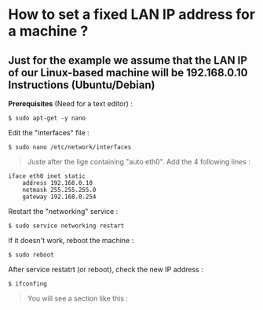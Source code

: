 How to set a fixed LAN IP address for a machine ?
==
Just for the example we assume that the LAN IP of our Linux-based machine will be 192.168.0.10
Instructions (Ubuntu/Debian)
-
__Prerequisites__ (Need for a text editor) :
<pre><code>$ sudo apt-get -y nano</code></pre>

Edit the "interfaces" file :
<pre><code>$ sudo nano /etc/network/interfaces</code></pre>
> Juste after the lige containing "auto eth0". Add the 4 following lines :  
<pre><code>iface eth0 inet static 
	address 192.168.0.10
	netmask 255.255.255.0
	gateway 192.168.0.254</code></pre>

Restart the "networking" service :
<pre><code>$ sudo service networking restart</code></pre>

If it doesn't work, reboot the machine :
<pre><code>$ sudo reboot</code></pre>

After service restatrt (or reboot), check the new IP address :
<pre><code>$ ifconfing</code></pre>
>  You will see a section like this :  
<pre><code
eth0      Link encap:Ethernet  HWaddr D0:50:99:7D:88:2A  
          inet addr:192.168.0.10  Bcast:0.0.0.0  Mask:255.255.255.0
          inet6 addr: fe80::d250:99ff:fe7d:882a/64 Scope:Link
          UP BROADCAST RUNNING MULTICAST  MTU:1500  Metric:1
          RX packets:26637 errors:0 dropped:0 overruns:0 frame:0
          TX packets:3852 errors:0 dropped:0 overruns:0 carrier:0
          collisions:0 txqueuelen:1000 
          RX bytes:2357393 (2.2 MiB)  TX bytes:359134 (350.7 KiB)
</code></pre>
